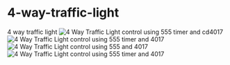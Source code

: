 # 4-way-traffic-light
4 way traffic light
![4 Way Traffic Light control using 555 timer and cd4017](https://user-images.githubusercontent.com/57707946/74612565-32bcd800-5128-11ea-8a7d-60e1d446ad1c.jpg)
![4 Way Traffic Light control using 555 timer and 4017](https://user-images.githubusercontent.com/57707946/74612569-36e8f580-5128-11ea-9897-6228df075aad.jpg)
![4 Way Traffic Light control using 555 and 4017](https://user-images.githubusercontent.com/57707946/74612573-3d776d00-5128-11ea-878a-26f7f8389357.jpg)
![4 Way Traffic Light control using 555 timer and 4017](https://user-images.githubusercontent.com/57707946/74612576-45cfa800-5128-11ea-8d06-8085a4240f81.png)
